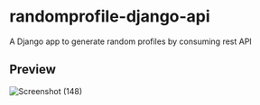 # randomprofile-django-api
A Django app to generate random profiles by consuming rest API

## Preview
![Screenshot (148)](https://user-images.githubusercontent.com/80777510/157030059-0864ef16-49c4-4e47-994c-7f00581139bd.png)
